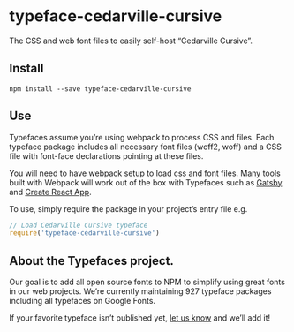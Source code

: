 
# typeface-cedarville-cursive

The CSS and web font files to easily self-host “Cedarville Cursive”.

## Install

`npm install --save typeface-cedarville-cursive`

## Use

Typefaces assume you’re using webpack to process CSS and files. Each typeface
package includes all necessary font files (woff2, woff) and a CSS file with
font-face declarations pointing at these files.

You will need to have webpack setup to load css and font files. Many tools built
with Webpack will work out of the box with Typefaces such as [Gatsby](https://github.com/gatsbyjs/gatsby)
and [Create React App](https://github.com/facebookincubator/create-react-app).

To use, simply require the package in your project’s entry file e.g.

```javascript
// Load Cedarville Cursive typeface
require('typeface-cedarville-cursive')
```

## About the Typefaces project.

Our goal is to add all open source fonts to NPM to simplify using great fonts in
our web projects. We’re currently maintaining 927 typeface packages
including all typefaces on Google Fonts.

If your favorite typeface isn’t published yet, [let us know](https://github.com/KyleAMathews/typefaces)
and we’ll add it!
